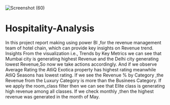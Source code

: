 ![Screenshot (60)](https://github.com/user-attachments/assets/5d8d1992-5e8f-4b87-9503-4b2d93ffb631)
# Hospitality-Analysis
In this project report making using power BI ,for the revenue management team of hotel chain, which can provide key insights on Revenue trend.
Insights
From the visualization i.e., Trends by Key Metrics we can see that Mumbai city is generating highest Revenue and the Delhi city generating lowest Revenue,So now we take actions accordingly.
And if we observe Average Rating the AtliQ Exotica property has highest rating meanwhile AtliQ Seasons has lowest rating.
If we see the Revenue % by Category ,the Revenue from the Luxury Category is more than the Businees Category.
If we apply the room_class filter then we can see that Elite class is generating high revenue among all classes.
If we check monthly ,then the highest revenue was generated in the month of May.
